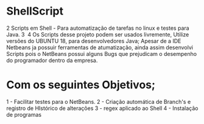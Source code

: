 # ShellScript
2
Scripts em Shell - Para automatização de tarefas no linux e testes para Java. 
3
​
4
Os Scripts desse projeto podem ser usados livremente, Utilize versões do UBUNTU 18, para desenvolvedores Java;
Apesar de a IDE Netbeans ja possuir ferramentas de atumatização, ainda assim desenvolvi Scripts pois o NetBeans possui alguns 
Bugs que prejudicam  o desempenho do programador dentro da empresa.

# Com os seguintes Objetivos;

1 - Facilitar testes para o NetBeans.
2 - Criação automática de Branch's e registro de HIstórico de alterações
3 - regex aplicado ao Shell
4 - Instalação de programas
